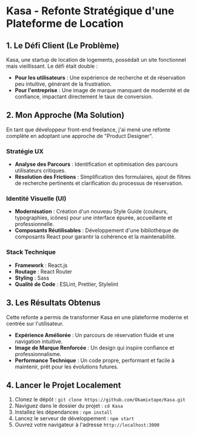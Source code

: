 # Kasa - Refonte Stratégique d'une Plateforme de Location

## 1. Le Défi Client (Le Problème)

Kasa, une startup de location de logements, possédait un site fonctionnel mais vieillissant. Le défi était double :
- **Pour les utilisateurs** : Une expérience de recherche et de réservation peu intuitive, générant de la frustration.
- **Pour l'entreprise** : Une image de marque manquant de modernité et de confiance, impactant directement le taux de conversion.

## 2. Mon Approche (Ma Solution)

En tant que développeur front-end freelance, j'ai mené une refonte complète en adoptant une approche de "Product Designer".

### Stratégie UX
- **Analyse des Parcours** : Identification et optimisation des parcours utilisateurs critiques.
- **Résolution des Frictions** : Simplification des formulaires, ajout de filtres de recherche pertinents et clarification du processus de réservation.

### Identité Visuelle (UI)
- **Modernisation** : Création d'un nouveau Style Guide (couleurs, typographies, icônes) pour une interface épurée, accueillante et professionnelle.
- **Composants Réutilisables** : Développement d'une bibliothèque de composants React pour garantir la cohérence et la maintenabilité.

### Stack Technique
- **Framework** : React.js
- **Routage** : React Router
- **Styling** : Sass
- **Qualité de Code** : ESLint, Prettier, Stylelint

## 3. Les Résultats Obtenus

Cette refonte a permis de transformer Kasa en une plateforme moderne et centrée sur l'utilisateur.
- **Expérience Améliorée** : Un parcours de réservation fluide et une navigation intuitive.
- **Image de Marque Renforcée** : Un design qui inspire confiance et professionnalisme.
- **Performance Technique** : Un code propre, performant et facile à maintenir, prêt pour les évolutions futures.

## 4. Lancer le Projet Localement

1. Clonez le dépôt : `git clone https://github.com/Okamixtape/Kasa.git`
2. Naviguez dans le dossier du projet : `cd Kasa`
3. Installez les dépendances : `npm install`
4. Lancez le serveur de développement : `npm start`
5. Ouvrez votre navigateur à l'adresse `http://localhost:3000`
